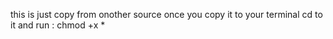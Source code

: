 this is just copy from onother source
once you copy it to your terminal cd to it and run : chmod +x *
